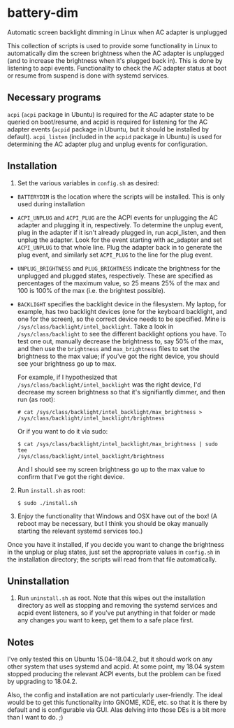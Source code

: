 # battery-dim
Automatic screen backlight dimming in Linux when AC adapter is unplugged

This collection of scripts is used to provide some functionality in Linux to
automatically dim the screen brightness when the AC adapter is unplugged (and
to increase the brightness when it's plugged back in).
This is done by listening to acpi events.
Functionality to check the AC adapter status at boot or resume from suspend is
done with systemd services.

## Necessary programs
`acpi` (`acpi` package in Ubuntu) is required for the AC adapter state to be
queried on boot/resume, and acpid is required for listening for the AC adapter
events (`acpid` package in Ubuntu, but it should be installed by default).
`acpi_listen` (included in the `acpid` package in Ubuntu) is used for
determining the AC adapter plug and unplug events for configuration.

## Installation
1. Set the various variables in `config.sh` as desired:
  * `BATTERYDIM` is the location where the scripts will be installed. This is
    only used during installation
  * `ACPI_UNPLUG` and `ACPI_PLUG` are the ACPI events for unplugging the AC
    adapter and plugging it in, respectively.
    To determine the unplug event, plug in the adapter if it isn't already
    plugged in, run acpi_listen, and then unplug the adapter.
    Look for the event starting with ac_adapter and set `ACPI_UNPLUG` to that
    whole line.
    Plug the adapter back in to generate the plug event, and similarly set
    `ACPI_PLUG` to the line for the plug event.
  * `UNPLUG_BRIGHTNESS` and `PLUG_BRIGHTNESS` indicate the brightness for the
    unplugged and plugged states, respectively.
    These are specified as percentages of the maximum value, so 25 means 25% of
    the max and 100 is 100% of the max (i.e. the brightest possible).
  * `BACKLIGHT` specifies the backlight device in the filesystem.
    My laptop, for example, has two backlight devices (one for the keyboard
    backlight, and one for the screen), so the correct device needs to be
    specified.
    Mine is `/sys/class/backlight/intel_backlight`.
    Take a look in `/sys/class/backlight` to see the different backlight options
    you have.
    To test one out, manually decrease the brightness to, say 50% of the max,
    and then use the `brightness` and `max_brightness` files to set the
    brightness to the max value; if you've got the right device, you should see
    your brightness go up to max.

    For example, if I hypothesized that `/sys/class/backlight/intel_backlight`
    was the right device, I'd decrease my screen brightness so that it's
    signifiantly dimmer, and then run (as root):

    ```
    # cat /sys/class/backlight/intel_backlight/max_brightness >
    /sys/class/backlight/intel_backlight/brightness
    ```

    Or if you want to do it via sudo:

    ```
    $ cat /sys/class/backlight/intel_backlight/max_brightness | sudo tee
    /sys/class/backlight/intel_backlight/brightness
    ```

    And I should see my screen brightness go up to the max value to confirm that
    I've got the right device.
2. Run `install.sh` as root:

   ```
   $ sudo ./install.sh
   ```
3. Enjoy the functionality that Windows and OSX have out of the box!
   (A reboot may be necessary, but I think you should be okay manually starting
   the relevant systemd services too.)

Once you have it installed, if you decide you want to change the brightness in
the unplug or plug states, just set the appropriate values in `config.sh` in the
installation directory; the scripts will read from that file automatically.

## Uninstallation
1. Run `uninstall.sh` as root. Note that this wipes out the installation
   directory as well as stopping and removing the systemd services and acpid
   event listeners, so if you've put anything in that folder or made any changes
   you want to keep, get them to a safe place first.

## Notes
I've only tested this on Ubuntu 15.04–18.04.2, but it should work on
any other system that uses systemd and acpid.
At some point, my 18.04 system stopped producing the relevant ACPI events, but
the problem can be fixed by upgrading to 18.04.2.

Also, the config and installation are not particularly user-friendly.
The ideal would be to get this functionality into GNOME, KDE, etc. so that it is
there by default and is configurable via GUI.
Alas delving into those DEs is a bit more than I want to do. ;)
